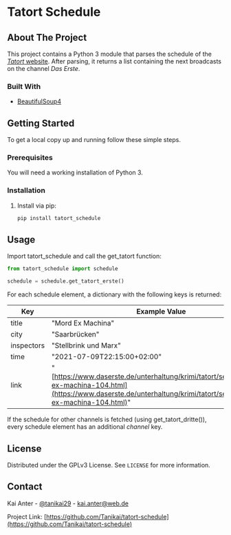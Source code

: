 # Tatort Schedule

## About The Project

This project contains a Python 3 module that parses the schedule of the
[*Tatort* website](https://www.daserste.de/unterhaltung/krimi/tatort/vorschau/index.html).
After parsing, it returns a list containing the next broadcasts on the channel
*Das Erste*.

### Built With

* [BeautifulSoup4](https://www.crummy.com/software/BeautifulSoup/)

## Getting Started

To get a local copy up and running follow these simple steps.

### Prerequisites

You will need a working installation of Python 3.

### Installation

1. Install via pip:

   ```sh
   pip install tatort_schedule
   ```

## Usage

Import tatort_schedule and call the get_tatort function:

```python
from tatort_schedule import schedule

schedule = schedule.get_tatort_erste()
```

For each schedule element, a dictionary with the following keys is returned:

| Key | Example Value |
| --- | --------------|
| title | "Mord Ex Machina" |
| city | "Saarbrücken" |
| inspectors | "Stellbrink und Marx" |
| time | "2021-07-09T22:15:00+02:00" |
| link | "[https://www.daserste.de/unterhaltung/krimi/tatort/sendung/mord-ex-machina-104.html](https://www.daserste.de/unterhaltung/krimi/tatort/sendung/mord-ex-machina-104.html)" |

If the schedule for other channels is fetched (using get_tatort_dritte()), every
schedule element has an additional *channel* key.

## License

Distributed under the GPLv3 License. See `LICENSE` for more information.

## Contact

Kai Anter - [@tanikai29](https://twitter.com/tanikai29) - kai.anter@web.de

Project Link: [https://github.com/Tanikai/tatort-schedule](https://github.com/Tanikai/tatort-schedule)

